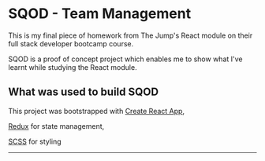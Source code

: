 # SQOD - Team Management

This is my final piece of homework from The Jump's React module on their full stack developer bootcamp course.

SQOD is a proof of concept project which enables me to show what I've learnt while studying the React module.

## What was used to build SQOD

This project was bootstrapped with [Create React App](https://github.com/facebook/create-react-app),

[Redux](https://redux.js.org/) for state management,

[SCSS](https://sass-lang.com/) for styling

---

